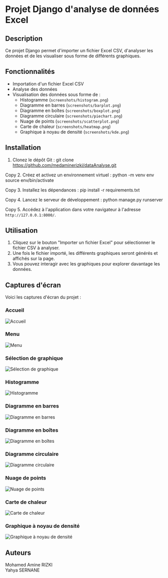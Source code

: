 # Projet Django d'analyse de données Excel

## Description
Ce projet Django permet d'importer un fichier Excel CSV, d'analyser les données et de les visualiser sous forme de différents graphiques.

## Fonctionnalités
- Importation d'un fichier Excel CSV
- Analyse des données
- Visualisation des données sous forme de :
  - Histogramme (`screenshots/histogram.png`)
  - Diagramme en barres (`screenshots/barplot.png`) 
  - Diagramme en boîtes (`screenshots/boxplot.png`)
  - Diagramme circulaire (`screenshots/piechart.png`)
  - Nuage de points (`screenshots/scatterplot.png`)
  - Carte de chaleur (`screenshots/heatmap.png`)
  - Graphique à noyau de densité (`screenshots/kde.png`)

## Installation
1. Clonez le dépôt Git :
git clone https://github.com/medaminerizki/dataAnalyse.git

Copy
2. Créez et activez un environnement virtuel :
python -m venv env
source env/bin/activate

Copy
3. Installez les dépendances :
pip install -r requirements.txt

Copy
4. Lancez le serveur de développement :
python manage.py runserver

Copy
5. Accédez à l'application dans votre navigateur à l'adresse `http://127.0.0.1:8000/`.

## Utilisation
1. Cliquez sur le bouton "Importer un fichier Excel" pour sélectionner le fichier CSV à analyser.
2. Une fois le fichier importé, les différents graphiques seront générés et affichés sur la page.
3. Vous pouvez interagir avec les graphiques pour explorer davantage les données.

## Captures d'écran
Voici les captures d'écran du projet :

### Accueil
![Accueil](screenshots/home.png)
### Menu
![Menu](screenshots/menu.png)
### Sélection de graphique
![Sélection de graphique](screenshots/graph_select.png)
### Histogramme
![Histogramme](screenshots/histogram.png)
### Diagramme en barres
![Diagramme en barres](screenshots/barplot.png)
### Diagramme en boîtes
![Diagramme en boîtes](screenshots/boxplot.png)
### Diagramme circulaire
![Diagramme circulaire](screenshots/piechart.png)
### Nuage de points
![Nuage de points](screenshots/scatterplot.png)
### Carte de chaleur
![Carte de chaleur](screenshots/heatmap.png)
### Graphique à noyau de densité
![Graphique à noyau de densité](screenshots/kde.png)

## Auteurs
Mohamed Amine RIZKI  
Yahya SERNANE
